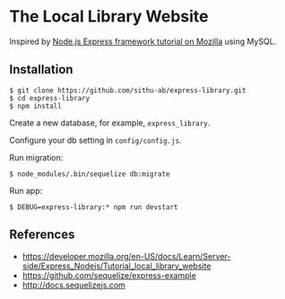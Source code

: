 # The Local Library Website

Inspired by [Node.js Express framework tutorial on Mozilla](https://developer.mozilla.org/en-US/docs/Learn/Server-side/Express_Nodejs/Tutorial_local_library_website) using MySQL.

## Installation

    $ git clone https://github.com/sithu-ab/express-library.git
    $ cd express-library
    $ npm install

Create a new database, for example, `express_library`.

Configure your db setting in `config/config.js`.

Run migration:

    $ node_modules/.bin/sequelize db:migrate

Run app:

    $ DEBUG=express-library:* npm run devstart

## References

- https://developer.mozilla.org/en-US/docs/Learn/Server-side/Express_Nodejs/Tutorial_local_library_website
- https://github.com/sequelize/express-example
- http://docs.sequelizejs.com
